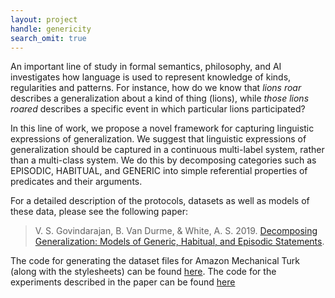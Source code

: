 ```yaml
---
layout: project
handle: genericity
search_omit: true
---
```


An important line of study in formal semantics, philosophy, and AI investigates how language is used to represent knowledge of kinds, regularities and patterns. For instance, how do we know that *lions roar* describes a generalization about a kind of thing (lions), while *those lions roared* describes a specific event in which particular lions participated?

In this line of work, we propose a novel framework for capturing linguistic expressions of generalization. We suggest that linguistic expressions of generalization should be captured in a continuous multi-label system, rather than a multi-class system. We do this by decomposing categories such as EPISODIC, HABITUAL, and GENERIC into simple referential properties of predicates and their arguments.

For a detailed description of the protocols, datasets as well as models of these data, please see the following paper:

> V. S. Govindarajan, B. Van Durme, & White, A. S. 2019. [Decomposing Generalization: Models of Generic, Habitual, and Episodic Statements](https://arxiv.org/abs/1901.11429).

The code for generating the dataset files for Amazon Mechanical Turk (along with the stylesheets) can be found [here](https://github.com/FACTSlab/factslab-protocols). The code for the experiments described in the paper can be found [here](https://github.com/FACTSlab/factslab-python)
